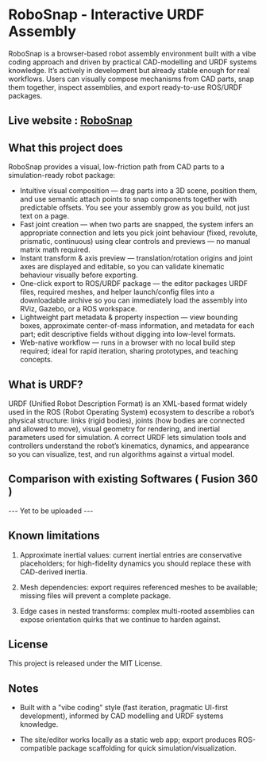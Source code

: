 # RoboSnap - Interactive URDF Assembly
RoboSnap is a browser-based robot assembly environment built with a vibe coding approach and driven by practical CAD-modelling and URDF systems knowledge. It’s actively in development but already stable enough for real workflows. Users can visually compose mechanisms from CAD parts, snap them together, inspect assemblies, and export ready-to-use ROS/URDF packages.

## Live website : [RoboSnap](https://devashishharsh.github.io/RoboSnap/)

## What this project does
RoboSnap provides a visual, low-friction path from CAD parts to a simulation-ready robot package:

- Intuitive visual composition — drag parts into a 3D scene, position them, and use semantic attach points to snap components together with predictable offsets. You see your assembly grow as you build, not just text on a page.
- Fast joint creation — when two parts are snapped, the system infers an appropriate connection and lets you pick joint behaviour (fixed, revolute, prismatic, continuous) using clear controls and previews — no manual matrix math required.
- Instant transform & axis preview — translation/rotation origins and joint axes are displayed and editable, so you can validate kinematic behaviour visually before exporting.
- One-click export to ROS/URDF package — the editor packages URDF files, required meshes, and helper launch/config files into a downloadable archive so you can immediately load the assembly into RViz, Gazebo, or a ROS workspace.
- Lightweight part metadata & property inspection — view bounding boxes, approximate center-of-mass information, and metadata for each part; edit descriptive fields without digging into low-level formats.
- Web-native workflow — runs in a browser with no local build step required; ideal for rapid iteration, sharing prototypes, and teaching concepts.

## What is URDF?
URDF (Unified Robot Description Format) is an XML-based format widely used in the ROS (Robot Operating System) ecosystem to describe a robot’s physical structure: links (rigid bodies), joints (how bodies are connected and allowed to move), visual geometry for rendering, and inertial parameters used for simulation. A correct URDF lets simulation tools and controllers understand the robot’s kinematics, dynamics, and appearance so you can visualize, test, and run algorithms against a virtual model.

## Comparison with existing Softwares ( Fusion 360 )
--- Yet to be uploaded ---

## Known limitations
1. Approximate inertial values: current inertial entries are conservative placeholders; for high-fidelity dynamics you should replace these with CAD-derived inertia.

2. Mesh dependencies: export requires referenced meshes to be available; missing files will prevent a complete package.

3. Edge cases in nested transforms: complex multi-rooted assemblies can expose orientation quirks that we continue to harden against.

## License
This project is released under the MIT License.

## Notes
- Built with a "vibe coding" style (fast iteration, pragmatic UI-first development), informed by CAD modelling and URDF systems knowledge.

- The site/editor works locally as a static web app; export produces ROS-compatible package scaffolding for quick simulation/visualization.
